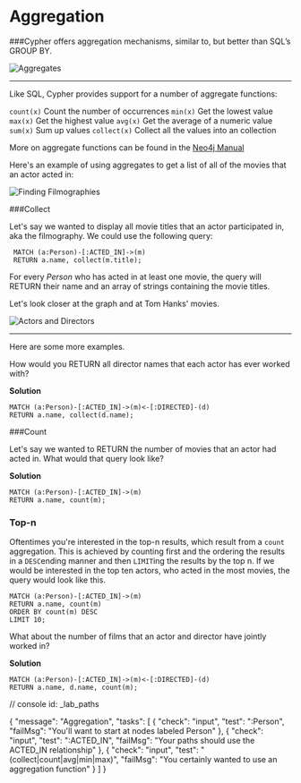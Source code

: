 # Aggregation

###Cypher offers aggregation mechanisms, similar to, but better than SQL’s GROUP BY.

![Aggregates](https://vimeo.com/77868060)

** **
Like SQL, Cypher provides support for a number of aggregate functions:
 
`count(x)` Count the number of occurrences
`min(x)` Get the lowest value
`max(x)` Get the highest value
`avg(x)` Get the average of a numeric value
`sum(x)` Sum up values
`collect(x)` Collect all the values into an collection

More on aggregate functions can be found in the [Neo4j Manual](http://docs.neo4j.org/chunked/2.0.0/query-aggregation.html#_statistics)

Here's an example of using aggregates to get a list of all of the movies that an actor acted in:


![Finding Filmographies](https://vimeo.com/77872043)

###Collect

Let's say we wanted to display all movie titles that an actor participated in, aka the filmography. We could use the following query:

     MATCH (a:Person)-[:ACTED_IN]->(m)
     RETURN a.name, collect(m.title);

For every *Person* who has acted in at least one movie, the query will RETURN their name and an array of strings containing the movie titles.

Let's look closer at the graph and at Tom Hanks' movies.

![Actors and Directors]()

** ** 
Here are some more examples.

How would you RETURN all director names that each actor has ever worked with?

**Solution**

    MATCH (a:Person)-[:ACTED_IN]->(m)<-[:DIRECTED]-(d)
    RETURN a.name, collect(d.name);

###Count

Let's say we wanted to RETURN the number of movies that an actor had acted in. What would that query look like?

**Solution**

    MATCH (a:Person)-[:ACTED_IN]->(m)
    RETURN a.name, count(m);

### Top-n

Oftentimes you're interested in the top-n results, which result from a `count` aggregation. This is achieved by counting first and the ordering the results in a `DESC`ending manner and then `LIMIT`ing the results by the top n. If we would be interested in the top ten actors, who acted in the most movies, the query would look like this.

    MATCH (a:Person)-[:ACTED_IN]->(m)
    RETURN a.name, count(m)
    ORDER BY count(m) DESC
    LIMIT 10;


What about the number of films that an actor and director have jointly worked in?

**Solution**

    MATCH (a:Person)-[:ACTED_IN]->(m)<-[:DIRECTED]-(d)
    RETURN a.name, d.name, count(m);

// console id: _lab_paths

{
  "message": "Aggregation",
  "tasks": [
    {
      "check": "input",
      "test": ":Person",
      "failMsg": "You'll want to start at nodes labeled Person"
    },
    {
      "check": "input",
      "test": ":ACTED_IN",
      "failMsg": "Your paths should use the ACTED_IN relationship"
    },
    {
      "check": "input",
      "test": "(collect|count|avg|min|max)",
      "failMsg": "You certainly wanted to use an aggregation function"
    }
  ]
}

